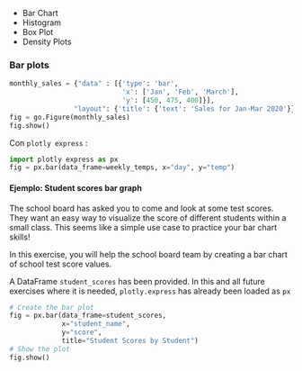 - Bar Chart
- Histogram
- Box Plot
- Density Plots

### Bar plots

```Python
monthly_sales = {"data" : [{'type': 'bar', 
							'x': ['Jan', 'Feb', 'March'], 
							'y': [450, 475, 400]}],
				"layout": {'title': {'text': 'Sales for Jan-Mar 2020'}}
fig = go.Figure(monthly_sales)
fig.show()
```

Con ``plotly express`` :

```Python
import plotly express as px
fig = px.bar(data_frame=weekly_temps, x="day", y="temp")
```



#### Ejemplo: Student scores bar graph

The school board has asked you to come and look at some test scores. They want an easy way to visualize the score of different students within a small class. This seems like a simple use case to practice your bar chart skills!

In this exercise, you will help the school board team by creating a bar chart of school test score values.

A DataFrame `student_scores` has been provided. In this and all future exercises where it is needed, `plotly.express` has already been loaded as `px`

```Python
# Create the bar plot
fig = px.bar(data_frame=student_scores, 
             x="student_name", 
             y="score", 
             title="Student Scores by Student")
# Show the plot
fig.show()
```

